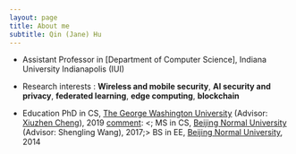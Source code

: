 ```yaml
---
layout: page
title: About me
subtitle: Qin (Jane) Hu
---
```


- Assistant Professor in [Department of Computer Science], Indiana University Indianapolis (IUI)

[comment]:< - My PhD advisor is [Xiuzhen Cheng](https://www2.seas.gwu.edu/~cheng/).>
- Research interests : **Wireless and mobile security**, **AI security and privacy**, **federated learning**, **edge computing**, **blockchain**

- Education
    PhD in CS, [The George Washington University](https://www.gwu.edu/) (Advisor: [Xiuzhen Cheng](https://www2.seas.gwu.edu/~cheng/)), 2019
  [comment]: <; MS in CS, [Beijing Normal University](https://english.bnu.edu.cn/) (Advisor: Shengling Wang), 2017;>
    BS in EE, [Beijing Normal University](https://english.bnu.edu.cn/), 2014

[comment]: <### My education history>

[comment]: <- I received B.S. in Electronic Engineering at the [College of Information Science and Technology](http://cisten.bnu.edu.cn/) in [Beijing Normal University](https://english.bnu.edu.cn/) with Outstanding Graduates award in July, 2014.>
[comment]: <- I received [M.S.](http://bigdata.bnu.edu.cn/zh/qin-hu/) in Computer Science at the [College of Information Science and Technology](http://cisten.bnu.edu.cn/) in [Beijing Normal University](https://english.bnu.edu.cn/) with Outstanding Graduates award in July, 2017.>

[comment]: <- Professional Sevices: **Editor**: ELSEVIER Journal of Network and Computer Applications, ELSEVIER High-Confidence Computing **Publicity Co-Chair** of [Blockchain-2019 Symposium](http://www.blockchain-ieee.org/symposium.php), **Program Committee Member** of [Blockchain-2019](http://www.blockchain-ieee.org/), **Reviewer** of journals (IEEE Internet of Things Journal, IEEE Transactions on Wireless Communications, Computer Communications, IEEE Internet Computing, CCF Transactions on Networking) and conferences (Globecom 2019, Blockchain 2019, CloudSummit 2019, WASA 2019, INFOCOM 2017).>
